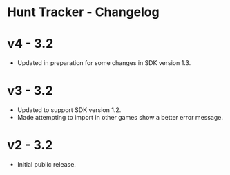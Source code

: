 # Hunt Tracker - Changelog

# v4 - 3.2
- Updated in preparation for some changes in SDK version 1.3.

# v3 - 3.2
- Updated to support SDK version 1.2.
- Made attempting to import in other games show a better error message.

# v2 - 3.2
- Initial public release.
